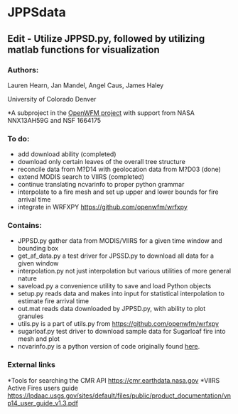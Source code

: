 # JPPSdata
## Edit - Utilize JPPSD.py, followed by utilizing matlab functions for visualization


### Authors:
Lauren Hearn,
Jan Mandel,
Angel Caus,
James Haley

University of Colorado Denver

*A subproject in the [OpenWFM project](https://github.com/openwfm) with support from NASA NNX13AH59G and NSF 1664175
### To do:
- add download ability (completed)
- download only certain leaves of the overall tree structure
- reconcile data from M?D14 with geolocation data from M?D03 (done)
- extend MODIS search to VIIRS (completed)
- continue translating ncvarinfo to proper python grammar
- interpolate to a fire mesh and set up upper and lower bounds for fire arrival time
- integrate in WRFXPY  https://github.com/openwfm/wrfxpy

### Contains:
- JPPSD.py gather data from MODIS/VIIRS for a given time window and bounding box 
- get_af_data.py a test driver for JPSSD.py to download all data for a given window
- interpolation.py not just interpolation but various utilities of more general nature
- saveload.py a convenience utility to save and load Python objects
- setup.py reads data and makes into input for statistical interpolation to estimate fire arrival time
- out.mat reads data downloaded by JPPSD.py, with ability to plot granules
- utils.py is a part of utils.py from https://github.com/openwfm/wrfxpy
- sugarloaf.py test driver to download sample data for Sugarloaf fire into mesh and plot
- ncvarinfo.py is a python version of code originally found [here](https://github.com/openwfm/wrf-fire/blob/master/other/Matlab/netcdf/private/ncvarinfo.m). 

### External links
*Tools for searching the CMR API https://cmr.earthdata.nasa.gov
*VIIRS Active Fires users guide https://lpdaac.usgs.gov/sites/default/files/public/product_documentation/vnp14_user_guide_v1.3.pdf
